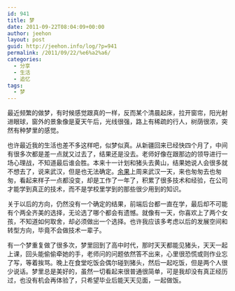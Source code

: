 ```yaml
---
id: 941
title: 梦
date: 2011-09-22T08:04:09+00:00
author: jeehon
layout: post
guid: http://jeehon.info/log/?p=941
permalink: /2011/09/22/%e6%a2%a6/
categories:
  - 分享
  - 生活
  - 追忆
tags:
  - 梦
---
```

最近频繁的做梦，有时候感觉跟真的一样，反而某个清晨起床，拉开窗帘，阳光射进眼球，窗外的景象像是夏天午后，光线很强，路上有稀疏的行人，树荫很浓，突然有种梦里的感觉。

也许最近我的生活也差不多这样吧，似梦似真。从新疆回来已经快四个月了，中间有很多次都是差一点就又过去了，结果还是没去。老师好像在跟那边的领导进行一场心理战，不知道最后谁会胜。本来十一计划和猪头去黄山，结果她说人会很多就不想去了，说来武汉，但是也无法确定。[余果](http://yuguo.us/weblog)上周来武汉一天，来也匆匆去也匆匆，看起来样子一点都没变，却是工作了一年了，积累了很多技术和经验，在公司才能学到真正的技术，而不是学校里学到的那些很少用到的知识。

关于以后的方向，仍然没有一个确定的结果，前端后台都一直在学，最后却不可能有个两全齐美的选择，无论选了哪个都会有遗憾。就像有一天，你喜欢上了两个女孩，不知道如何取舍，却必须做出一个选择。也许我应该多考虑以后的发展空间和转型方向，毕竟不会做技术一辈子。

有一个梦重复做了很多次，梦里回到了高中时代，那时天天都能见猪头，天天一起上课，回头能偷偷牵她的手，老师问的问题依然答不出来，心里很恐慌或则作业忘了写，等着挨骂。晚上在食堂吃饭会偶尔碰到猪头，然后一起吃饭，但是两个人很少说话。梦里总是美好的，虽然一切看起来很普通很简单，可是我却没有真正经历过，也没有机会再体验了，只希望毕业后能天天见面，一起做饭。